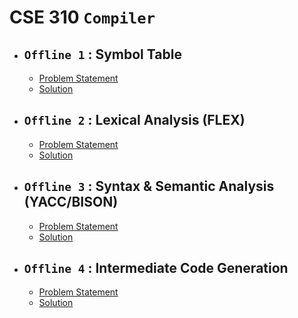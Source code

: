 # **CSE 310 `Compiler`**

 - ## **`Offline 1` : Symbol Table**
  
   - [Problem Statement](Problem%20Statements/Assignment_1_Specification.pdf)
   - [Solution](1%20Symbol%20Table)

 - ## **`Offline 2` : Lexical Analysis (FLEX)**
  
   - [Problem Statement](Problem%20Statements/Assignment_2_Specification.pdf)
   - [Solution](2%20Lexical%20Alalysis)

 - ## **`Offline 3` : Syntax & Semantic Analysis (YACC/BISON)**
  
   - [Problem Statement](Problem%20Statements/Assignment_3_Specification.pdf)
   - [Solution](3%20Semantic%20Analysis)

 - ## **`Offline 4` : Intermediate Code Generation**
  
   - [Problem Statement](Problem%20Statements/Assignment_4_Specification.pdf)
   - [Solution](4%20Intermediate%20Code%20Generation)
